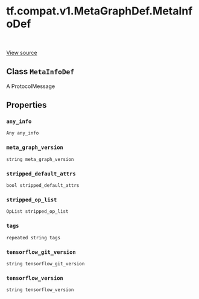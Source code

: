 <div itemscope itemtype="http://developers.google.com/ReferenceObject">
<meta itemprop="name" content="tf.compat.v1.MetaGraphDef.MetaInfoDef" />
<meta itemprop="path" content="Stable" />
<meta itemprop="property" content="any_info"/>
<meta itemprop="property" content="meta_graph_version"/>
<meta itemprop="property" content="stripped_default_attrs"/>
<meta itemprop="property" content="stripped_op_list"/>
<meta itemprop="property" content="tags"/>
<meta itemprop="property" content="tensorflow_git_version"/>
<meta itemprop="property" content="tensorflow_version"/>
</div>

# tf.compat.v1.MetaGraphDef.MetaInfoDef

<!-- Insert buttons -->

<table class="tfo-notebook-buttons tfo-api" align="left">
</table>

<a target="_blank" href="/code/stable/tensorflow/core/protobuf/meta_graph.proto">View source</a>



## Class `MetaInfoDef`

<!-- Start diff -->
A ProtocolMessage



<!-- Placeholder for "Used in" -->


## Properties

<h3 id="any_info"><code>any_info</code></h3>

`Any any_info`


<h3 id="meta_graph_version"><code>meta_graph_version</code></h3>

`string meta_graph_version`


<h3 id="stripped_default_attrs"><code>stripped_default_attrs</code></h3>

`bool stripped_default_attrs`


<h3 id="stripped_op_list"><code>stripped_op_list</code></h3>

`OpList stripped_op_list`


<h3 id="tags"><code>tags</code></h3>

`repeated string tags`


<h3 id="tensorflow_git_version"><code>tensorflow_git_version</code></h3>

`string tensorflow_git_version`


<h3 id="tensorflow_version"><code>tensorflow_version</code></h3>

`string tensorflow_version`




